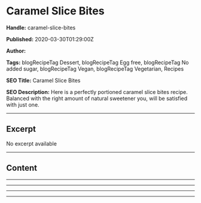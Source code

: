 # Caramel Slice Bites

**Handle:** caramel-slice-bites

**Published:** 2020-03-30T01:29:00Z

**Author:**  

**Tags:** blogRecipeTag Dessert, blogRecipeTag Egg free, blogRecipeTag No added sugar, blogRecipeTag Vegan, blogRecipeTag Vegetarian, Recipes

**SEO Title:** Caramel Slice Bites

**SEO Description:** Here is a perfectly portioned caramel slice bites recipe. Balanced with the right amount of natural sweetener you, will be satisfied with just one.

---

## Excerpt

No excerpt available

---

## Content

---

---

---

---

